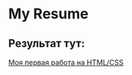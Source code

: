 # My Resume

## Результат тут:

[Моя первая работа на HTML/CSS](https://nikitastrizh.github.io/nikitastrizh.github.io-1/)
